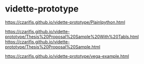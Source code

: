 # vidette-prototype


https://czarifis.github.io/vidette-prototype/PlainIpython.html

https://czarifis.github.io/vidette-prototype/Thesis%20Proposal%20Sample%20With%20Tabls.html
https://czarifis.github.io/vidette-prototype/Thesis%20Proposal%20Sample.html

https://czarifis.github.io/vidette-prototype/vega-example.html
